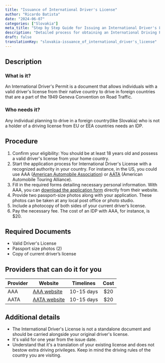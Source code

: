```yaml
---
title: "Issuance of International Driver's License"
author: "Ricardo Batista"
date: "2024-06-07"
categories: ["Slovakia"]
meta_title: "Step by Step Guide for Issuing an International Driver's License for Driving in Slovakia"
description: "Detailed process for obtaining an International Driving Permit (IDP), primarily for driving in Slovakia and other European countries."
draft: false
translationKey: "slovakia-issuance_of_international_driver's_license"
---
```


## Description
### What is it?
An International Driver's Permit is a document that allows individuals with a valid driver's license from their native country to drive in foreign countries that are a part of the 1949 Geneva Convention on Road Traffic.
### Who needs it?
Any individual planning to drive in a foreign country(like Slovakia) who is not a holder of a driving license from EU or EEA countries needs an IDP.

## Procedure
1. Confirm your eligibility: You should be at least 18 years old and possess a valid driver's license from your home country.
2. Start the application process for International Driver's License with a recognized authority in your country. For instance, in the US, you could use AAA ([American Automobile Association](https://www.aaa.com/vacation/idpf.html)) or [AATA](https://aataidp.com/) (American Automobile Touring Alliance). 
3. Fill in the required forms detailing necessary personal information. With AAA, you can [download the application form](https://www.aaa.com/vacation/idpapplcations.html) directly from their website.
4. Provide two passport-size photos along with your application. These photos can be taken at any local post office or photo studio.
5. Include a photocopy of both sides of your current driver’s license.
6. Pay the necessary fee. The cost of an IDP with AAA, for instance, is $20.

## Required Documents
- Valid Driver's License
- Passport size photos (2)
- Copy of current driver’s license

## Providers that can do it for you

| Provider        |     Website     |     Timelines    |       Cost      |
| --------------- | --------------- |  :-------------: | :-------------: |
| AAA             |  [AAA website](https://www.aaa.com/vacation/idpf.html) |      10-15 days      |        $20       |
| AATA             |  [AATA website](https://aataidp.com/)       |      10-15 days      |        $20       |

## Additional details
- The International Driver's License is not a standalone document and should be carried alongside your original driver's license.
- It's valid for one year from the issue date.
- Understand that it's a translation of your existing license and does not bestow extra driving privileges. Keep in mind the driving rules of the country you are visiting.